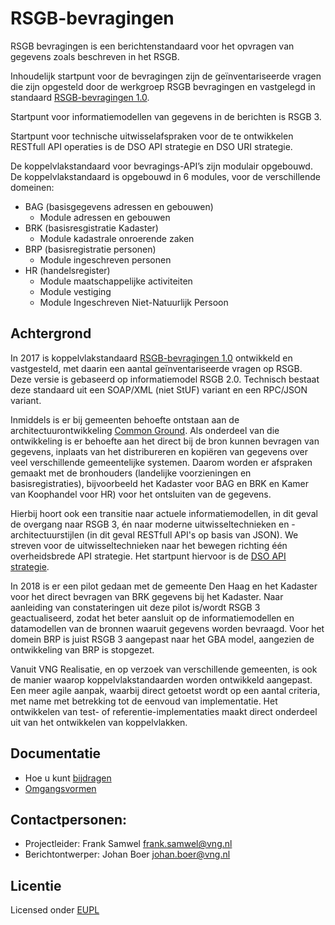 # RSGB-bevragingen

RSGB bevragingen is een berichtenstandaard voor het opvragen van gegevens zoals beschreven in het RSGB.

Inhoudelijk startpunt voor de bevragingen zijn de geïnventariseerde vragen die zijn opgesteld door de werkgroep RSGB bevragingen en vastgelegd in standaard [RSGB-bevragingen 1.0](https://www.gemmaonline.nl/index.php/RSGB_Bevragingen).

Startpunt voor informatiemodellen van gegevens in de berichten is RSGB 3.

Startpunt voor technische uitwisselafspraken voor de te ontwikkelen RESTfull API operaties is de DSO API strategie en DSO URI strategie. 

De koppelvlakstandaard voor bevragings-API’s zijn modulair opgebouwd. De koppelvlakstandaard is opgebouwd in 6 modules, voor de verschillende domeinen:
* BAG (basisgegevens adressen en gebouwen)
  * Module adressen en gebouwen
* BRK (basisresgistratie Kadaster)
  * Module kadastrale onroerende zaken
* BRP (basisregistratie personen)
  * Module ingeschreven personen
* HR (handelsregister)
  * Module maatschappelijke activiteiten
  * Module vestiging
  * Module Ingeschreven Niet-Natuurlijk Persoon

## Achtergrond
In 2017 is koppelvlakstandaard [RSGB-bevragingen 1.0](https://www.gemmaonline.nl/index.php/RSGB_Bevragingen) ontwikkeld en vastgesteld, met daarin een aantal geïnventariseerde vragen op RSGB. Deze versie is gebaseerd op informatiemodel RSGB 2.0. Technisch bestaat deze standaard uit een SOAP/XML (niet StUF) variant en een RPC/JSON variant.

Inmiddels is er bij gemeenten behoefte ontstaan aan de architectuurontwikkeling [Common Ground](https://vng.nl/samen-organiseren/common-ground). Als onderdeel van die ontwikkeling is er behoefte aan het direct bij de bron kunnen bevragen van gegevens, inplaats van het distribureren en kopiëren van gegevens over veel verschillende gemeentelijke systemen. Daarom worden er afspraken gemaakt met de bronhouders (landelijke voorzieningen en basisregistraties), bijvoorbeeld het Kadaster voor BAG en BRK en Kamer van Koophandel voor HR) voor het ontsluiten van de gegevens.

Hierbij hoort ook een transitie naar actuele informatiemodellen, in dit geval de overgang naar RSGB 3, én naar moderne uitwisseltechnieken en -architectuurstijlen (in dit geval RESTfull API's op basis van JSON). We streven voor de uitwisseltechnieken naar het bewegen richting één overheidsbrede API strategie. Het startpunt hiervoor is de [DSO API strategie](https://aandeslagmetdeomgevingswet.nl/digitaal-stelsel/documenten/documenten/api-uri-strategie/).

In 2018 is er een pilot gedaan met de gemeente Den Haag en het Kadaster voor het direct bevragen van BRK gegevens bij het Kadaster. Naar aanleiding van constateringen uit deze pilot is/wordt RSGB 3 geactualiseerd, zodat het beter aansluit op de informatiemodellen en datamodellen van de bronnen waaruit gegevens worden bevraagd.
Voor het domein BRP is juist RSGB 3 aangepast naar het GBA model, aangezien de ontwikkeling van BRP is stopgezet.

Vanuit VNG Realisatie, en op verzoek van verschillende gemeenten, is ook de manier waarop koppelvlakstandaarden worden ontwikkeld aangepast. Een meer agile aanpak, waarbij direct getoetst wordt op een aantal criteria, met name met betrekking tot de eenvoud van implementatie. Het ontwikkelen van test- of referentie-implementaties maakt direct onderdeel uit van het ontwikkelen van koppelvlakken.

## Documentatie
* Hoe u kunt [bijdragen](https://github.com/VNG-Realisatie/Tutorial/blob/master/CONTRIBUTING.md)
* [Omgangsvormen](https://github.com/VNG-Realisatie/Tutorial/blob/master/CODE_OF_CONDUCT.md)

## Contactpersonen:
* Projectleider: Frank Samwel frank.samwel@vng.nl
* Berichtontwerper: Johan Boer johan.boer@vng.nl

## Licentie
Licensed onder [EUPL](https://eupl.eu/1.2/nl/)
